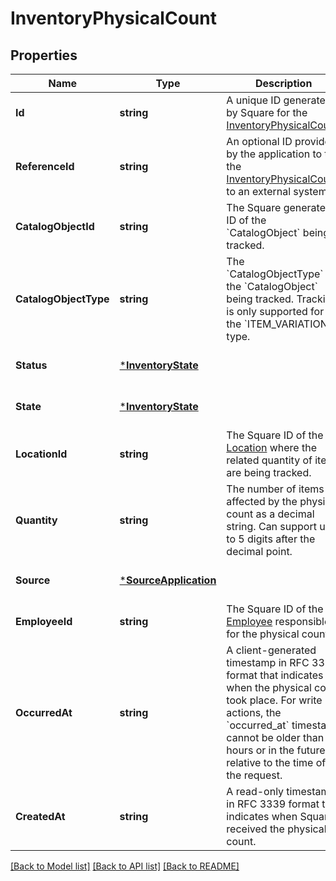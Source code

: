 # InventoryPhysicalCount

## Properties
Name | Type | Description | Notes
------------ | ------------- | ------------- | -------------
**Id** | **string** | A unique ID generated by Square for the [InventoryPhysicalCount](#type-inventoryphysicalcount). | [optional] [default to null]
**ReferenceId** | **string** | An optional ID provided by the application to tie the [InventoryPhysicalCount](#type-inventoryphysicalcount) to an external system. | [optional] [default to null]
**CatalogObjectId** | **string** | The Square generated ID of the &#x60;CatalogObject&#x60; being tracked. | [optional] [default to null]
**CatalogObjectType** | **string** | The &#x60;CatalogObjectType&#x60; of the &#x60;CatalogObject&#x60; being tracked. Tracking is only supported for the &#x60;ITEM_VARIATION&#x60; type. | [optional] [default to null]
**Status** | [***InventoryState**](InventoryState.md) |  | [optional] [default to null]
**State** | [***InventoryState**](InventoryState.md) |  | [optional] [default to null]
**LocationId** | **string** | The Square ID of the [Location](#type-location) where the related quantity of items are being tracked. | [optional] [default to null]
**Quantity** | **string** | The number of items affected by the physical count as a decimal string. Can support up to 5 digits after the decimal point. | [optional] [default to null]
**Source** | [***SourceApplication**](SourceApplication.md) |  | [optional] [default to null]
**EmployeeId** | **string** | The Square ID of the [Employee](#type-employee) responsible for the physical count. | [optional] [default to null]
**OccurredAt** | **string** | A client-generated timestamp in RFC 3339 format that indicates when the physical count took place. For write actions, the &#x60;occurred_at&#x60; timestamp cannot be older than 24 hours or in the future relative to the time of the request. | [optional] [default to null]
**CreatedAt** | **string** | A read-only timestamp in RFC 3339 format that indicates when Square received the physical count. | [optional] [default to null]

[[Back to Model list]](../README.md#documentation-for-models) [[Back to API list]](../README.md#documentation-for-api-endpoints) [[Back to README]](../README.md)

